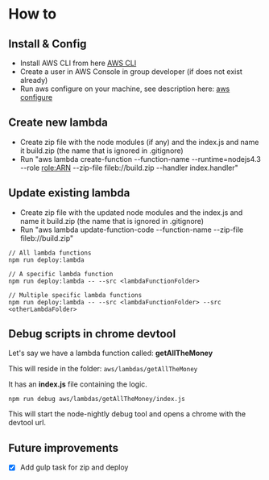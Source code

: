 # How to

## Install & Config
* Install AWS CLI from here [AWS CLI](https://aws.amazon.com/cli/)
* Create a user in AWS Console in group developer (if does not exist already)
* Run aws configure on your machine, see description here: [aws configure](http://docs.aws.amazon.com/cli/latest/userguide/cli-chap-getting-started.html)

## Create new lambda
* Create zip file with the node modules (if any) and the index.js and name it build.zip (the name that is ignored in .gitignore)
* Run "aws lambda create-function --function-name <function-name> --runtime=nodejs4.3 --role <role:ARN> --zip-file fileb://build.zip --handler index.handler"

## Update existing lambda
* Create zip file with the updated node modules and the index.js and name it build.zip (the name that is ignored in .gitignore)
* Run "aws lambda update-function-code --function-name <function-name> --zip-file fileb://build.zip"

```
// All lambda functions
npm run deploy:lambda

// A specific lambda function
npm run deploy:lambda -- --src <lambdaFunctionFolder>

// Multiple specific lambda functions
npm run deploy:lambda -- --src <lambdaFunctionFolder> --src <otherLambdaFolder>
```

## Debug scripts in chrome devtool
Let's say we have a lambda function called: **getAllTheMoney**

This will reside in the folder: `aws/lambdas/getAllTheMoney`

It has an **index.js** file containing the logic.

```
npm run debug aws/lambdas/getAllTheMoney/index.js
```

This will start the node-nightly debug tool and opens a chrome with the devtool url.

## Future improvements
- [x] Add gulp task for zip and deploy
